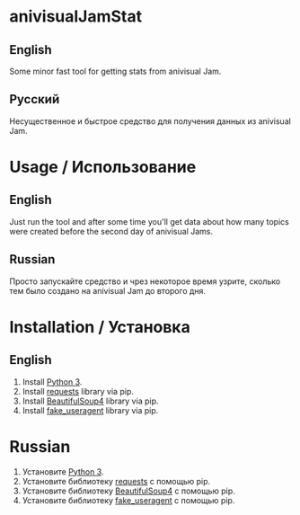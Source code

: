 # anivisualJamStat
## English
Some minor fast tool for getting stats from anivisual Jam.

## Русский
Несущественное и быстрое средство для получения данных из anivisual Jam.

# Usage / Использование
## English
Just run the tool and after some time you'll get data about how many topics were created before the second day of anivisual Jams.

## Russian
Просто запускайте средство и чрез некоторое время узрите, сколько тем было создано на anivisual Jam до второго дня.

# Installation / Установка
## English
1. Install [Python 3](https://www.python.org/downloads/).
2. Install [requests](https://pypi.org/project/requests/) library via pip.
3. Install [BeautifulSoup4](https://pypi.org/project/beautifulsoup4/) library via pip.
4. Install [fake_useragent](https://pypi.org/project/fake-useragent/) library via pip.

# Russian
1. Установите [Python 3](https://www.python.org/downloads/).
2. Установите библиотеку [requests](https://pypi.org/project/requests/) с помощью pip.
3. Установите библиотеку [BeautifulSoup4](https://pypi.org/project/beautifulsoup4/) с помощью pip.
4. Установите библиотеку [fake_useragent](https://pypi.org/project/fake-useragent/) с помощью pip.
